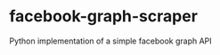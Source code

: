 facebook-graph-scraper
======================

Python implementation of a simple facebook graph API
